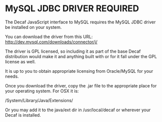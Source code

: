 MySQL JDBC DRIVER REQUIRED
==========================

The Decaf JavaScript interface to MySQL requires the MySQL JDBC driver be installed on your system.

You can download the driver from this URL:
    http://dev.mysql.com/downloads/connector/j/

The driver is GPL licensed, so including it as part of the base Decaf distribution would make it and
anything built with or for it fall under the GPL license as well.

It is up to you to obtain appropriate licensing from Oracle/MySQL for your needs.

Once you download the driver, copy the .jar file to the appropriate place for your operating system.
For OSX it is:

/System/Library/Java/Extensions/

Or you may add it to the java/ext dir in /usr/local/decaf or wherever your Decaf is installed.

